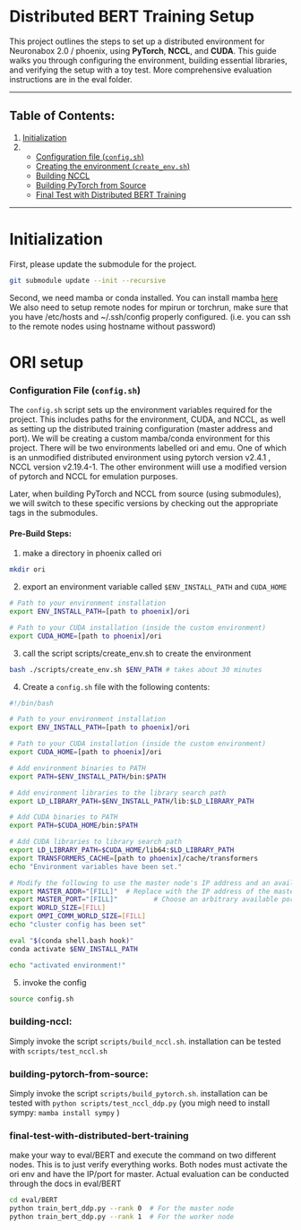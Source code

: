 # Distributed BERT Training Setup

This project outlines the steps to set up a distributed environment for Neuronabox 2.0 / phoenix, using **PyTorch**, **NCCL**, and **CUDA**. This guide walks you through configuring the environment, building essential libraries, and verifying the setup with a toy test. More comprehensive evaluation instructions are in the eval folder.

---

## Table of Contents:
1. [Initialization](#Initialization)
2. 
   - [Configuration file (`config.sh`)](#configuration-file-configsh)
   - [Creating the environment (`create_env.sh`)](#creating-the-environment-create_envsh)
   - [Building NCCL](#building-nccl)
   - [Building PyTorch from Source](#building-pytorch-from-source)
   - [Final Test with Distributed BERT Training](#final-test-with-distributed-bert-training)

---

# Initialization
First, please update the submodule for the project.
 ```bash
git submodule update --init --recursive
 ```
Second, we need mamba or conda installed. You can install mamba [here](https://mamba.readthedocs.io/en/latest/installation/mamba-installation.html)
We also need to setup remote nodes for mpirun or torchrun, make sure that you have /etc/hosts and ~/.ssh/config properly configured. (i.e. you can ssh to the remote nodes using hostname without password)
# ORI setup
### Configuration File (`config.sh`)

The `config.sh` script sets up the environment variables required for the project. This includes paths for the environment, CUDA, and NCCL, as well as setting up the distributed training configuration (master address and port). We will be creating a custom mamba/conda environment for this project. There will be two environments labelled ori and emu. One of which is an unmodified distributed environment using pytorch version v2.4.1 , NCCL version v2.19.4-1. The other environment wiill use a modified version  of pytorch and NCCL for emulation purposes.

Later, when building PyTorch and NCCL from source (using submodules), we will switch to these specific versions by checking out the appropriate tags in the submodules.



#### Pre-Build Steps:
1. make a directory in phoenix called ori
 ```bash
mkdir ori
```

2. export an environment variable called `$ENV_INSTALL_PATH` and `CUDA_HOME`
```bash
# Path to your environment installation
export ENV_INSTALL_PATH=[path to phoenix]/ori

# Path to your CUDA installation (inside the custom environment)
export CUDA_HOME=[path to phoenix]/ori
```
3. call the script scripts/create_env.sh to create the environment
 ```bash
 bash ./scripts/create_env.sh $ENV_PATH # takes about 30 minutes
```

4. Create a `config.sh` file with the following contents:

```bash
#!/bin/bash

# Path to your environment installation
export ENV_INSTALL_PATH=[path to phoenix]/ori

# Path to your CUDA installation (inside the custom environment)
export CUDA_HOME=[path to phoenix]/ori

# Add environment binaries to PATH
export PATH=$ENV_INSTALL_PATH/bin:$PATH

# Add environment libraries to the library search path
export LD_LIBRARY_PATH=$ENV_INSTALL_PATH/lib:$LD_LIBRARY_PATH

# Add CUDA binaries to PATH
export PATH=$CUDA_HOME/bin:$PATH

# Add CUDA libraries to library search path
export LD_LIBRARY_PATH=$CUDA_HOME/lib64:$LD_LIBRARY_PATH
export TRANSFORMERS_CACHE=[path to phoenix]/cache/transformers
echo "Environment variables have been set."

# Modify the following to use the master node's IP address and an available port
export MASTER_ADDR="[FILL]"  # Replace with the IP address of the master node
export MASTER_PORT="[FILL]"         # Choose an arbitrary available port
export WORLD_SIZE=[FILL]
export OMPI_COMM_WORLD_SIZE=[FILL]
echo "cluster config has been set"

eval "$(conda shell.bash hook)"
conda activate $ENV_INSTALL_PATH

echo "activated environment!"
```

5. invoke the config
 ```bash
source config.sh
```
### building-nccl:
Simply invoke the script `scripts/build_nccl.sh`.
installation can be tested with `scripts/test_nccl.sh`
### building-pytorch-from-source:
Simply invoke the script `scripts/build_pytorch.sh`.
installation can be tested with `python scripts/test_nccl_ddp.py` (you migh need to install sympy: `mamba install sympy` )

### final-test-with-distributed-bert-training
make your way to eval/BERT and execute the command on two different nodes. This is to just verify everything works. Both nodes must activate the ori env and have the IP/port for master. Actual evaluation can be conducted through the docs in eval/BERT
 ```bash
cd eval/BERT
python train_bert_ddp.py --rank 0  # For the master node
python train_bert_ddp.py --rank 1  # For the worker node
```


